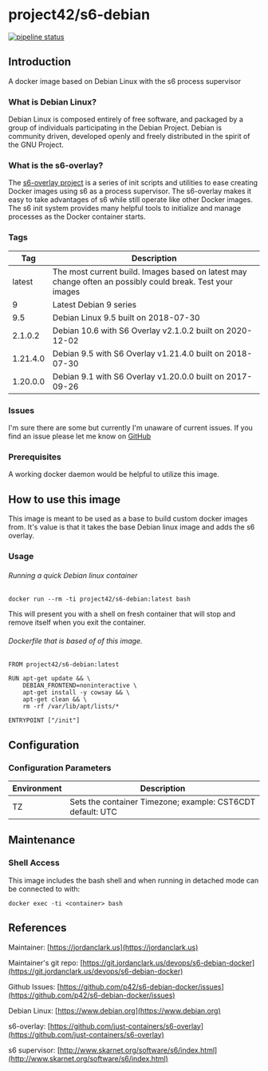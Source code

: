 # project42/s6-debian

[![pipeline status](https://git.jordanclark.us/devops/s6-debian-docker/badges/master/pipeline.svg)](https://git.jordanclark.us/devops/s6-debian-docker/commits/master)

## Introduction
A docker image based on Debian Linux with the s6 process supervisor

### What is Debian Linux?

Debian Linux is composed entirely of free software, and packaged by a group of individuals participating in the Debian Project. Debian is community driven, developed openly and freely distributed in the spirit of the GNU Project.

### What is the s6-overlay?
The [s6-overlay project](https://github.com/just-containers/s6-overlay) is a series of init scripts and utilities to ease creating Docker images using s6 as a process supervisor.  The s6-overlay makes it easy to take advantages of s6 while still operate like other Docker images.  The s6 init system provides many helpful tools to initialize and manage processes as the Docker container starts.

### Tags

| Tag | Description |
|---|---|
| latest | The most current build.  Images based on latest may change often an possibly could break.  Test your images |
| 9 | Latest Debian 9 series |
| 9.5 | Debian Linux 9.5 built on 2018-07-30 |
| 2.1.0.2 | Debian 10.6 with S6 Overlay v2.1.0.2 built on 2020-12-02 |
| 1.21.4.0 | Debian 9.5 with S6 Overlay v1.21.4.0 built on 2018-07-30 |
| 1.20.0.0 | Debian 9.1 with S6 Overlay v1.20.0.0 built on 2017-09-26 |

### Issues

I'm sure there are some but currently I'm unaware of current issues.  If you find an issue please let me know on [GitHub](https://github.com/p42/s6-debian-docker/issues)

### Prerequisites

A working docker daemon would be helpful to utilize this image.

## How to use this image

This image is meant to be used as a base to build custom docker images from.  It's value is that it takes the base Debian linux image and adds the s6 overlay.

### Usage

###### Running a quick Debian linux container

~~~
docker run --rm -ti project42/s6-debian:latest bash
~~~

This will present you with a shell on fresh container that will stop and remove itself when you exit the container.

###### Dockerfile that is based of of this image.

~~~
FROM project42/s6-debian:latest

RUN apt-get update && \
    DEBIAN_FRONTEND=noninteractive \
    apt-get install -y cowsay && \
    apt-get clean && \
    rm -rf /var/lib/apt/lists/*

ENTRYPOINT ["/init"]
~~~

## Configuration

### Configuration Parameters
| Environment | Description |
| --- | --- |
| TZ | Sets the container Timezone; example: CST6CDT default: UTC |  

## Maintenance

### Shell Access

This image includes the bash shell and when running in detached mode can be connected to with:

~~~
docker exec -ti <container> bash
~~~


## References

Maintainer: [https://jordanclark.us](https://jordanclark.us)

Maintainer's git repo: [https://git.jordanclark.us/devops/s6-debian-docker](https://git.jordanclark.us/devops/s6-debian-docker)

Github Issues: [https://github.com/p42/s6-debian-docker/issues](https://github.com/p42/s6-debian-docker/issues)

Debian Linux: [https://www.debian.org](https://www.debian.org)

s6-overlay: [https://github.com/just-containers/s6-overlay](https://github.com/just-containers/s6-overlay)

s6 supervisor: [http://www.skarnet.org/software/s6/index.html](http://www.skarnet.org/software/s6/index.html)
